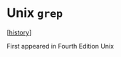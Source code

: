 # Unix `grep`

[[history](https://swtch.com/~rsc/regexp/regexp1.html#History)]

First appeared in Fourth Edition Unix
